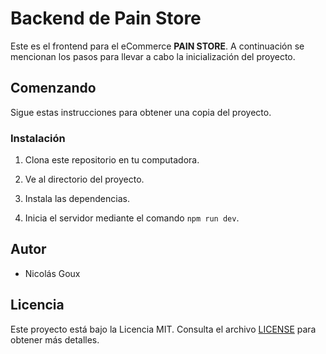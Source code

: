 # Backend de Pain Store

Este es el frontend para el eCommerce **PAIN STORE**. A continuación se mencionan los pasos para llevar a cabo la inicialización del proyecto.

## Comenzando

Sigue estas instrucciones para obtener una copia del proyecto.

### Instalación

1. Clona este repositorio en tu computadora.

2. Ve al directorio del proyecto.

3. Instala las dependencias.

4. Inicia el servidor mediante el comando `npm run dev`.

## Autor

- Nicolás Goux

## Licencia

Este proyecto está bajo la Licencia MIT. Consulta el archivo [LICENSE](LICENSE) para obtener más detalles.
